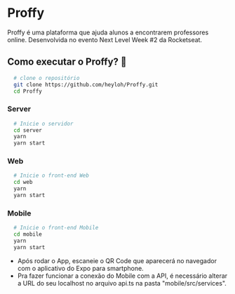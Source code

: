 # Proffy
Proffy é uma plataforma que ajuda alunos a encontrarem professores online. Desenvolvida no evento Next Level Week #2 da Rocketseat.

## Como executar o Proffy? 🤔

```bash
  # clone o repositório
  git clone https://github.com/heyloh/Proffy.git
  cd Proffy
```

### Server
```bash
  # Inicie o servidor
  cd server
  yarn
  yarn start
```

### Web
```bash
  # Inicie o front-end Web
  cd web
  yarn
  yarn start
```

### Mobile
```bash
  # Inicie o front-end Mobile
  cd mobile
  yarn
  yarn start
```
- Após rodar o App, escaneie o QR Code que aparecerá no navegador com o aplicativo do Expo para smartphone.
- Pra fazer funcionar a conexão do Mobile com a API, é necessário alterar a URL do seu localhost no arquivo api.ts na pasta "mobile/src/services".

